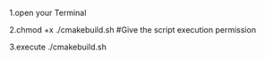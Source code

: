 1.open your Terminal

2.chmod +x ./cmakebuild.sh  #Give the script execution permission

3.execute ./cmakebuild.sh 